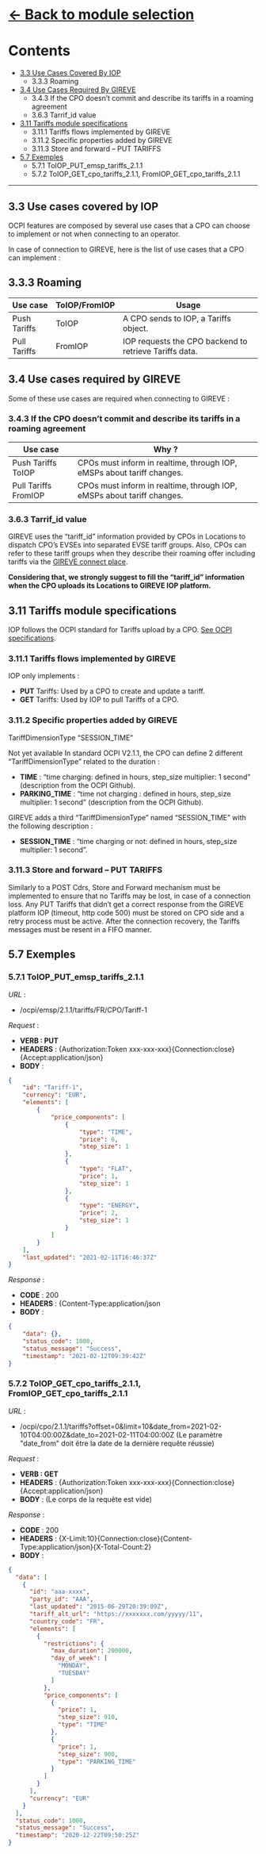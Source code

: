 # [<- Back to module selection](cpo_edits.md)

# Contents

* [3.3 Use Cases Covered By IOP](#33-use-cases-covered-by-iop)
  - 3.3.3 Roaming                                                            
* [3.4 Use Cases Required By GIREVE](#34-use-cases-required-by-gireve)
  - 3.4.3 If the CPO doesn’t commit and describe its tariffs in a roaming agreement 
  - 3.6.3 Tarrif_id value
* [3.11 Tariffs module specifications](#311-tariffs-module-specifications)
  - 3.11.1 Tariffs flows implemented by GIREVE
  - 3.11.2 Specific properties added by GIREVE
  - 3.11.3 Store and forward – PUT TARIFFS
* [5.7 Exemples](#57-exemples)
  - 5.7.1 ToIOP_PUT_emsp_tariffs_2.1.1
  - 5.7.2 ToIOP_GET_cpo_tariffs_2.1.1, FromIOP_GET_cpo_tariffs_2.1.1

***


## 3.3 Use cases covered by IOP

OCPI features are composed by several use cases that a CPO can choose to implement or not when connecting to an operator.

In case of connection to GIREVE, here is the list of use cases that a CPO can implement :

## 3.3.3 Roaming

| Use case | ToIOP/FromIOP | Usage |
| ----------- | ----------- | ----------- |
| Push Tariffs | ToIOP | A CPO sends to IOP, a Tariffs object. |
| Pull Tariffs | FromIOP | IOP requests the CPO backend to retrieve Tariffs data. |

## 3.4 Use cases required by GIREVE

Some of these use cases are required when connecting to GIREVE :

### 3.4.3 If the CPO doesn’t commit and describe its tariffs in a roaming agreement

| Use case | Why ? |
| ----------- | ----------- |
| Push Tariffs ToIOP | CPOs must inform in realtime, through IOP, eMSPs about tariff changes. |
| Pull Tariffs FromIOP | CPOs must inform in realtime, through IOP, eMSPs about tariff changes. |

### 3.6.3 Tarrif_id value

GIREVE uses the “tariff_id” information provided by CPOs in Locations to dispatch CPO’s EVSEs into separated EVSE tariff groups. Also, CPOs can refer to these tariff groups when they describe their roaming offer including tariffs via the [GIREVE connect place](https://connect-place.gireve.com).

**Considering that, we strongly suggest to fill the “tariff_id” information when the CPO uploads its Locations to GIREVE IOP platform.**

## 3.11 Tariffs module specifications

IOP follows the OCPI standard for Tariffs upload by a CPO. [See OCPI specifications](https://github.com/ocpi/ocpi/blob/release-2.1.1-bugfixes/mod_tariffs.md).

### 3.11.1 Tariffs flows implemented by GIREVE

IOP only implements :

- **PUT** Tariffs: Used by a CPO to create and update a tariff.
- **GET** Tariffs: Used by IOP to pull Tariffs of a CPO.

### 3.11.2 Specific properties added by GIREVE

TariffDimensionType “SESSION_TIME”

Not yet available
In standard OCPI V2.1.1, the CPO can define 2 different “TariffDimensionType” related to the duration :

- **TIME** : “time charging: defined in hours, step_size multiplier: 1 second” (description from the OCPI Github).
- **PARKING_TIME** : “time not charging : defined in hours, step_size multiplier: 1 second” (description from the OCPI Github).

GIREVE adds a third “TariffDimensionType” named “SESSION_TIME” with the following description :

- **SESSION_TIME** : “time charging or not: defined in hours, step_size multiplier: 1 second”.


### 3.11.3 Store and forward – PUT TARIFFS

Similarly to a POST Cdrs, Store and Forward mechanism must be implemented to ensure that no Tariffs may be lost, in case of a connection loss. Any PUT Tariffs that didn’t get a correct response from the GIREVE platform IOP (timeout, http code 500) must be stored on CPO side and a retry process must be active. After the connection recovery, the Tariffs messages must be resent in a FIFO manner.

## 5.7 Exemples

### 5.7.1 ToIOP_PUT_emsp_tariffs_2.1.1

*URL* :

- /ocpi/emsp/2.1.1/tariffs/FR/CPO/Tariff-1

*Request* :

- **VERB : PUT**
- **HEADERS** : {Authorization:Token xxx-xxx-xxx}{Connection:close}{Accept:application/json}
- **BODY** :
```json
{
    "id": "Tariff-1",
    "currency": "EUR",
    "elements": [
        {
            "price_components": [
                {
                    "type": "TIME",
                    "price": 6,
                    "step_size": 1
                },
                {
                    "type": "FLAT",
                    "price": 1,
                    "step_size": 1
                },
                {
                    "type": "ENERGY",
                    "price": 2,
                    "step_size": 1
                }
            ]
        }
    ],
    "last_updated": "2021-02-11T16:46:37Z"
}
```

*Response* : 

- **CODE** : 200
- **HEADERS** : {Content-Type:application/json
- **BODY** :
```json 
{
    "data": {},
    "status_code": 1000,
    "status_message": "Success",
    "timestamp": "2021-02-12T09:39:42Z"
}

```

### 5.7.2 ToIOP_GET_cpo_tariffs_2.1.1, FromIOP_GET_cpo_tariffs_2.1.1

*URL* :

- /ocpi/cpo/2.1.1/tariffs?offset=0&limit=10&date_from=2021-02-10T04:00:00Z&date_to=2021-02-11T04:00:00Z
  (Le paramètre "date_from" doit être la date de la dernière requête réussie)

*Request* :

- **VERB : GET**
- **HEADERS** : {Authorization:Token xxx-xxx-xxx}{Connection:close}{Accept:application/json}
- **BODY** : (Le corps de la requête est vide)

*Response* : 

- **CODE** : 200
- **HEADERS** : {X-Limit:10}{Connection:close}{Content-Type:application/json}{X-Total-Count:2}
- **BODY** :
```json 
{
  "data": [
    {
      "id": "aaa-xxxx",
      "party_id": "AAA",
      "last_updated": "2015-06-29T20:39:09Z",
      "tariff_alt_url": "https://xxxxxxx.com/yyyyy/11",
      "country_code": "FR",
      "elements": [
        {
          "restrictions": {
            "max_duration": 200000,
            "day_of_week": [
              "MONDAY",
              "TUESDAY"
            ]
          },
          "price_components": [
            {
              "price": 1,
              "step_size": 910,
              "type": "TIME"
            },
            {
              "price": 1,
              "step_size": 900,
              "type": "PARKING_TIME"
            }
          ]
        }
      ],
      "currency": "EUR"
    }
  ],
  "status_code": 1000,
  "status_message": "Success",
  "timestamp": "2020-12-22T09:50:25Z"
}
```
